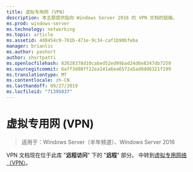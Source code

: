```yaml
---
title: 虚拟专用网 (VPN)
description: 本主题提供指向 Windows Server 2016 的 VPN 文档的链接。
ms.prod: windows-server
ms.technology: networking
ms.topic: article
ms.assetid: 4d8454c9-701b-471e-9c34-caf1b90bfeba
manager: brianlic
ms.author: pashort
author: shortpatti
ms.openlocfilehash: 82628378d10cabed52ed99bad24d6e8347db7259
ms.sourcegitcommit: 6aff3d88ff22ea141a6ea6572a5ad8dd6321f199
ms.translationtype: MT
ms.contentlocale: zh-CN
ms.lasthandoff: 09/27/2019
ms.locfileid: "71395837"
---
```

# <a name="virtual-private-networking-vpn"></a>虚拟专用网 (VPN)

>适用于：Windows Server（半年频道）、Windows Server 2016

VPN 文档现在位于此库 "**远程访问**" 下的 "**远程**" 部分。 中转到[虚拟专用网络（VPN）](https://docs.microsoft.com/windows-server/remote/remote-access/vpn/vpn-top)。


